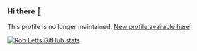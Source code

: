 ### Hi there 👋

This profile is no longer maintained. [New profile available here](https://github.com/rob-letts)

[![Rob Letts GitHub stats](https://github-readme-stats.vercel.app/api?username=robertletts)](https://github.com/robertletts/github-readme-stats)
